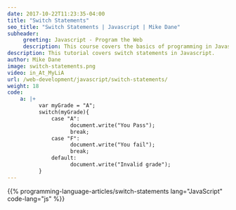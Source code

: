 ```yaml
---
date: 2017-10-22T11:23:35-04:00
title: "Switch Statements"
seo_title: "Switch Statements | Javascript | Mike Dane"
subheader:
     greeting: Javascript - Program the Web
     description: This course covers the basics of programming in Javascript. Work your way through the videos/articles and I'll teach you everything you need to know to make your website more responsive!
description: This tutorial covers switch statements in Javascript.
author: Mike Dane
image: switch-statements.png
video: in_At_MyLiA
url: /web-development/javascript/switch-statements/
weight: 18
code:
    a: |+
          var myGrade = "A";
          switch(myGrade){
              case "A":
                    document.write("You Pass");
                    break;
              case "F":
                    document.write("You fail");
                    break;
              default:
                    document.write("Invalid grade");
          }
---
```


{{% programming-language-articles/switch-statements lang="JavaScript" code-lang="js" %}}
